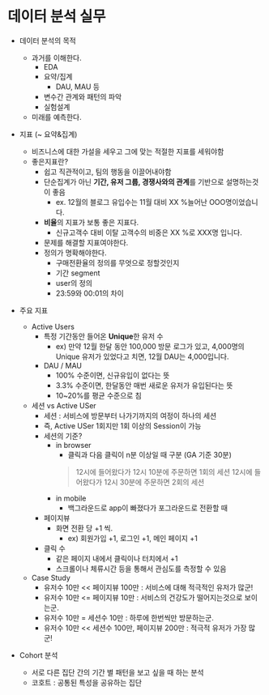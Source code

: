 # 데이터 분석 실무
- 데이터 분석의 목적
  - 과거를 이해한다. 
      - EDA
      - 요약/집계
          - DAU, MAU 등
      - 변수간 관계와 패턴의 파악
      - 실험설계
  - 미래를 예측한다.

- 지표 (~ 요약&집계)
	- 비즈니스에 대한 가설을 세우고 그에 맞는 적절한 지표를 세워야함
    - 좋은지표란?
    	- 쉽고 직관적이고, 팀의 행동을 이끌어내야함
        - 단순집계가 아닌 **기간, 유저 그룹, 경쟁사와의 관계**를 기반으로 설명하는것이 좋음
        	- ex. 12월의 블로그 유입수는 11월 대비 XX %늘어난 OOO명이었습니다.
        - **비율**의 지표가 보통 좋은 지표다.
        	- 신규고객수 대비 이탈 고객수의 비중은 XX %로 XXX명 입니다.
        - 문제를 해결할 지표여야한다.
        - 정의가 명확해야한다.
        	- 구매전환율의 정의를 무엇으로 정할것인지
            - 기간 segment
            - user의 정의
            - 23:59와 00:01의 차이
- 주요 지표
	- Active Users
    	- 특정 기간동안 들어온 **Unique**한 유저 수
        	- ex) 만약 12월 한달 동안 100,000 방문 로그가 있고, 4,000명의 Unique 유저가 있었다고 치면, 12월 DAU는 4,000입니다.
	    - DAU / MAU
        	- 100% 수준이면, 신규유입이 없다는 뜻
            - 3.3% 수준이면, 한달동안 매번 새로운 유저가 유입된다는 뜻
            - 10~20%를 평균 수준으로 침
    - 세션 vs Active USer
        - 세션 : 서비스에 방문부터 나가기까지의 여정이 하나의 세션
        - 즉, Active USer 1회지만 1회 이상의 Session이 가능
        - 세션의 기준?
            - in browser
                - 클릭과 다음 클릭이 n분 이상일 때 구분 (GA 기준 30분)
                > 12시에 들어왔다가 12시 10분에 주문하면 1회의 세션
                > 12시에 들어왔다가 12시 30분에 주문하면 2회의 세션
            - in mobile
                - 백그라운드로 app이 빠졌다가 포그라운드로 전환할 때
        - 페이지뷰
            - 화면 전환 당 +1 씩.
                - ex) 회원가입 +1, 로그인 +1, 메인 페이지 +1
        - 클릭 수
            - 같은 페이지 내에서 클릭이나 터치에서 +1
            - 스크롤이나 체류시간 등을 통해서 관심도를 측정할 수 있음
    - Case Study
        - 유저수 10만 << 페이지뷰 100만 : 서비스에 대해 적극적인 유저가 많군!
        - 유저수 10만 <= 페이지뷰 10만 : 서비스의 건강도가 떨어지는것으로 보이는군.
        - 유저수 10만 = 세션수 10만 : 하루에 한번씩만 방문하는군.
        - 유저수 10만 << 세션수 100만, 페이지뷰 200만 : 적극적 유저가 가장 많군!
- Cohort 분석
    - 서로 다른 집단 간의 기간 별 패턴을 보고 싶을 때 하는 분석
    - 코호트 : 공통된 특성을 공유하는 집단


